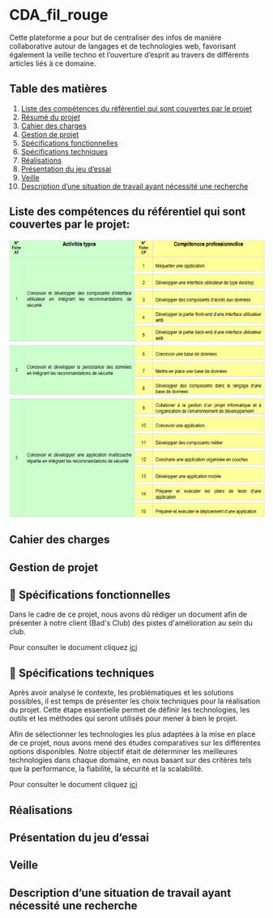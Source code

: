 # CDA_fil_rouge
Cette plateforme a pour but de centraliser des infos de manière collaborative autour de langages et de technologies web, favorisant également la veille techno et l’ouverture d’esprit au travers de différents articles liés à ce domaine.


## Table des matières

1. [Liste des compétences du référentiel qui sont couvertes par le projet](#Liste-des-compétences-du-référentiel-qui-sont-couvertes-par-le-projet)
2. [Résumé du projet](./resume-projet.md)
3. [Cahier des charges](./cahier-des-charges.md)
4. [Gestion de projet](./gestion-de-projet.md)
5. [Spécifications fonctionnelles](./improvement-proposition-strategy.md)
6. [Spécifications techniques](#Spécifications-techniques)
7. [Réalisations](#Réalisations)
8. [Présentation du jeu d’essai](#Présentation-du-jeu-d’essai)
9. [Veille](#Veille)
10. [Description d’une situation de travail ayant nécessité une recherche](#Description-d’-une-situation-de-travail-ayant-nécessité-une-recherche)

## Liste des compétences du référentiel qui sont couvertes par le projet:
![alt text](img/image.png)

## Cahier des charges

## Gestion de projet

## 📣 Spécifications fonctionnelles

Dans le cadre de ce projet, nous avons dû rédiger un document afin de présenter à notre client (Bad's Club) des pistes d'amélioration au sein du club.

Pour consulter le document cliquez <a href="doc/improvement-proposition-strategy.md">ici</a>

## 📣 Spécifications techniques

Après avoir analysé le contexte, les problématiques et les solutions possibles, il est temps de présenter les choix techniques pour la réalisation du projet. Cette étape essentielle permet de définir les technologies, les outils et les méthodes qui seront utilisés pour mener à bien le projet.

Afin de sélectionner les technologies les plus adaptées à la mise en place de ce projet, nous avons mené des études comparatives sur les différentes options disponibles. Notre objectif était de déterminer les meilleures technologies dans chaque domaine, en nous basant sur des critères tels que la performance, la fiabilité, la sécurité et la scalabilité.

Pour consulter le document cliquez <a href="doc/technical-proposition.md">ici</a>

## Réalisations

## Présentation du jeu d’essai

## Veille

## Description d’une situation de travail ayant nécessité une recherche
